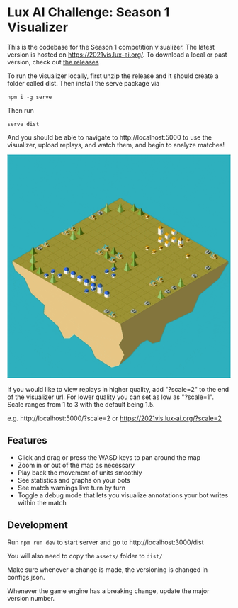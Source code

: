 # Lux AI Challenge: Season 1 Visualizer

This is the codebase for the Season 1 competition visualizer. The latest version is hosted on https://2021vis.lux-ai.org/. To download a local or past version, check out [the releases](https://github.com/Lux-AI-Challenge/LuxViewer2021/releases/)

To run the visualizer locally, first unzip the release and it should create a folder called dist. Then install the serve package via

```
npm i -g serve
```

Then run

```
serve dist
```

And you should be able to navigate to http://localhost:5000 to use the visualizer, upload replays, and watch them, and begin to analyze matches!

![](./daynightshift.gif)

If you would like to view replays in higher quality, add "?scale=2" to the end of the visualizer url. For lower quality you can set as low as "?scale=1". Scale ranges from 1 to 3 with the default being 1.5.

e.g. http://localhost:5000/?scale=2 or https://2021vis.lux-ai.org/?scale=2

## Features

- Click and drag or press the WASD keys to pan around the map
- Zoom in or out of the map as necessary
- Play back the movement of units smoothly
- See statistics and graphs on your bots
- See match warnings live turn by turn
- Toggle a debug mode that lets you visualize annotations your bot writes within the match

## Development

Run `npm run dev` to start server and go to http://localhost:3000/dist

You will also need to copy the `assets/` folder to `dist/`

Make sure whenever a change is made, the versioning is changed in configs.json.

Whenever the game engine has a breaking change, update the major version number.
